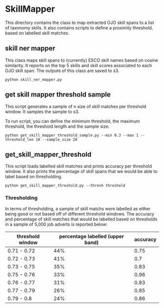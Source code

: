# SkillMapper

This directory contains the class to map extracted OJO skill spans to a list of taxonomy skills. It also contains scripts to define a proximity threshold, based on labelled skill matches.

## skill ner mapper

This class maps skill spans to (currently) ESCO skill names based on cosine similarity. It reports on the top 5 skills and skill scores associated to each OJO skill span. The outputs of this class are saved to s3.

`python skill_ner_mapper.py`

## get skill mapper threshold sample

This script generates a sample of n size of skill matches per threshold window. It samples the sample to s3.

To run script, you can define the minimum threshold, the maximum threshold, the threshold length and the sample size.

`python get_skill_mapper_threshold_sample.py --min 0.3 --max 1 --threshold_len 10 --sample_size 20`

## get_skill_mapper_threshold

This script loads labelled skill matches and prints accuracy per threshold window. It also prints the percentage of skill spans that we would be able to label based on thresholding.

`python get_skill_mapper_threshold.py --thresh threshold`

### Thresholding

In terms of thresholding, a sample of skill matchs were labelled as either being good or not based off of different threshold windows. The accuracy and percentage of skill matches that would be labelled based on thresholds in a sample of 5,000 job adverts is reported below:


| threshold window | percentage labelled (upper band) | accuracy |
| ---------------- | -------------------------------- | -------- |
| 0.71 - 0.72      | 44%                              | 0.75     |
| 0.72 - 0.73      | 41%                              | 0.7      |
| 0.73 - 0.75      | 35%                              | 0.83     |
| 0.75 - 0.76      | 33%                              | 0.96     |
| 0.76 - 0.77      | 31%                              | 0.83     |
| 0.77 - 0.79      | 26%                              | 0.85     |
| 0.79 - 0.8       | 24%                              | 0.86     |
